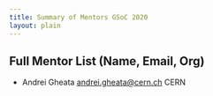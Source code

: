 ```yaml
---
title: Summary of Mentors GSoC 2020
layout: plain
---
```


## Full Mentor List (Name, Email, Org)

* Andrei Gheata [andrei.gheata@cern.ch](mailto:andrei.gheata@cern.ch) CERN
